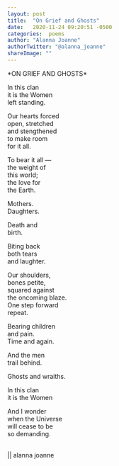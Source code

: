 ```yaml
---
layout: post
title:  "On Grief and Ghosts"
date:   2020-11-24 09:20:51 -0500
categories:  poems
author: "Alanna Joanne" 
authorTwitter: "@alanna_joanne"
shareImage: ""
---
```



<div class="poem">
<p>
*ON GRIEF AND GHOSTS*
<br>
</p>  
<P>
In this clan
<br>
it is the Women
<br>
left standing.
</P>

<p>
Our hearts forced
<br>
open, stretched
<br>
and stengthened
<br>
to make room
<br>
for it all.
</p>

<p>
To bear it all —
<br>
the weight of
<br>
this world;
<br>
the love for
<br>
the Earth.
</p>

<p>
Mothers.
<br>
Daughters.
</p>

<p>
Death and
<br>
birth.
</p>

<p>
Biting back
<br>
both tears
<br>
and laughter.
</p>

<p>
Our shoulders,
<br>
bones petite,
<br>
squared against
<br>
the oncoming blaze.
<br>
One step forward
<br>
repeat.
</p>

<p>
Bearing children
<br>
and pain.
<br>
Time and again.
</p>

<p>
And the men
<br>
trail behind.
</p>

<p>
Ghosts and wraiths.
</p>

<p>
In this clan
<br>
it is the Women
<br>
</p>

<p>
And I wonder
<br>
when the Universe
<br>
will cease to be
<br>
so demanding.
</p>

<br>
|| alanna joanne
</p>
